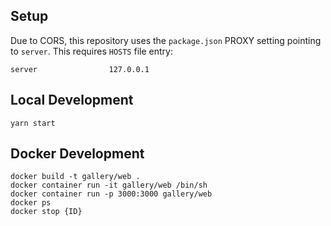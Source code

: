 ## Setup

Due to CORS, this repository uses the `package.json` PROXY setting pointing to `server`. This requires `HOSTS` file entry:

```
server                127.0.0.1
```

## Local Development
```
yarn start
```

## Docker Development
``` 
docker build -t gallery/web .
docker container run -it gallery/web /bin/sh
docker container run -p 3000:3000 gallery/web
docker ps
docker stop {ID}
```
